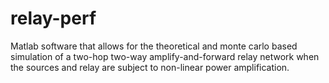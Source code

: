 # relay-perf
Matlab software that allows for the theoretical and monte carlo based simulation of a two-hop two-way amplify-and-forward relay network when the sources and relay are subject to non-linear power amplification.
